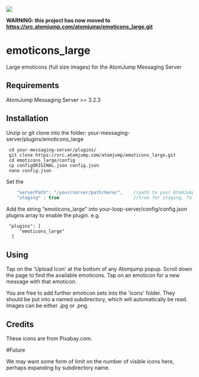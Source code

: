 <img src="https://atomjump.com/images/logo80.png">

__WARNING: this project has now moved to https://src.atomjump.com/atomjump/emoticons_large.git__

# emoticons_large
Large emoticons (full size images) for the AtomJump Messaging Server


## Requirements

AtomJump Messaging Server >= 3.2.3

## Installation

Unzip or git clone into the folder: your-messaging-server/plugins/emoticons_large

```
 cd your-messaging-server/plugins/
 git clone https://src.atomjump.com/atomjump/emoticons_large.git
 cd emoticons_large/config
 cp configORIGINAL.json config.json
 nano config.json
```

Set the 	

```javascript
	"serverPath": "/your/server/path/here/",	//path to your AtomJump Messaging server
	"staging" : true							//true for staging, false for production version of config
```

Add the string "emoticons_large" into your-loop-server/config/config.json plugins array to enable the plugin. e.g. 

     "plugins": [
         "emoticons_large"
      ]
      
      
## Using

Tap on the 'Upload Icon' at the bottom of any Atomjump popup. Scroll down the page to find the available emoticons.
Tap on an emoticon for a new message with that emoticon.

You are free to add further emoticon sets into the 'icons' folder. They should be put into a named subdirectory, which
will automatically be read. Images can be either .jpg or .png.


## Credits
These icons are from Pixabay.com.


#Future

We may want some form of limit on the number of visible icons here, perhaps expanding by subdirectory name.
